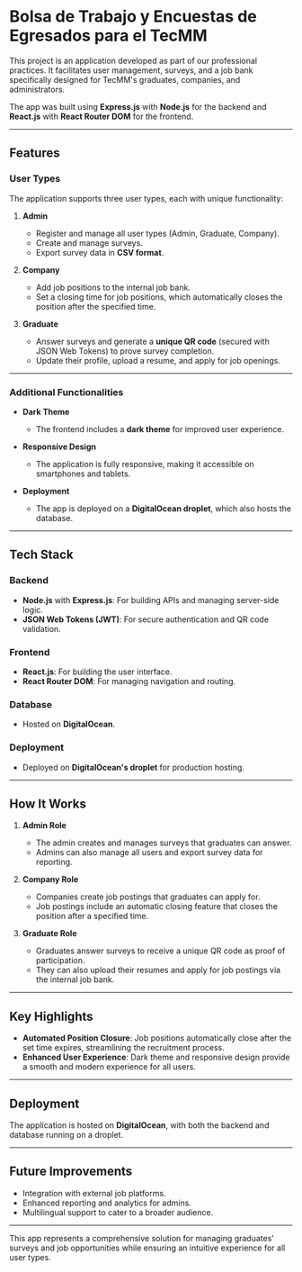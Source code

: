 # Bolsa de Trabajo y Encuestas de Egresados para el TecMM  

This project is an application developed as part of our professional practices. It facilitates user management, surveys, and a job bank specifically designed for TecMM's graduates, companies, and administrators.  

The app was built using **Express.js** with **Node.js** for the backend and **React.js** with **React Router DOM** for the frontend.

---

## Features  

### User Types  
The application supports three user types, each with unique functionality:  
1. **Admin**  
   - Register and manage all user types (Admin, Graduate, Company).  
   - Create and manage surveys.  
   - Export survey data in **CSV format**.  

2. **Company**  
   - Add job positions to the internal job bank.  
   - Set a closing time for job positions, which automatically closes the position after the specified time.  

3. **Graduate**  
   - Answer surveys and generate a **unique QR code** (secured with JSON Web Tokens) to prove survey completion.  
   - Update their profile, upload a resume, and apply for job openings.  

---

### Additional Functionalities  

- **Dark Theme**  
  - The frontend includes a **dark theme** for improved user experience.  

- **Responsive Design**  
  - The application is fully responsive, making it accessible on smartphones and tablets.  

- **Deployment**  
  - The app is deployed on a **DigitalOcean droplet**, which also hosts the database.  

---

## Tech Stack  

### Backend  
- **Node.js** with **Express.js**: For building APIs and managing server-side logic.  
- **JSON Web Tokens (JWT)**: For secure authentication and QR code validation.  

### Frontend  
- **React.js**: For building the user interface.  
- **React Router DOM**: For managing navigation and routing.  

### Database  
- Hosted on **DigitalOcean**.  

### Deployment  
- Deployed on **DigitalOcean's droplet** for production hosting.  

---

## How It Works  

1. **Admin Role**  
   - The admin creates and manages surveys that graduates can answer.  
   - Admins can also manage all users and export survey data for reporting.  

2. **Company Role**  
   - Companies create job postings that graduates can apply for.  
   - Job postings include an automatic closing feature that closes the position after a specified time.  

3. **Graduate Role**  
   - Graduates answer surveys to receive a unique QR code as proof of participation.  
   - They can also upload their resumes and apply for job postings via the internal job bank.  

---

## Key Highlights  

- **Automated Position Closure**: Job positions automatically close after the set time expires, streamlining the recruitment process.  
- **Enhanced User Experience**: Dark theme and responsive design provide a smooth and modern experience for all users.  

---

## Deployment  

The application is hosted on **DigitalOcean**, with both the backend and database running on a droplet.  

---

## Future Improvements  

- Integration with external job platforms.  
- Enhanced reporting and analytics for admins.  
- Multilingual support to cater to a broader audience.  

---

This app represents a comprehensive solution for managing graduates' surveys and job opportunities while ensuring an intuitive experience for all user types.

